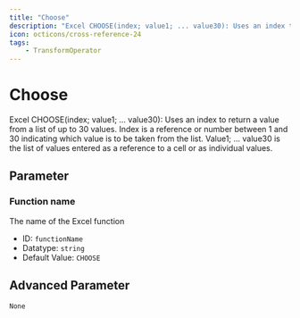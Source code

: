 ```yaml
---
title: "Choose"
description: "Excel CHOOSE(index; value1; ... value30): Uses an index to return a value from a list of up to 30 values. Index is a reference or number between 1 and 30 indicating which value is to be taken from the list. Value1; ... value30 is the list of values entered as a reference to a cell or as individual values."
icon: octicons/cross-reference-24
tags: 
    - TransformOperator
---
```

# Choose
<!-- This file was generated - DO NOT CHANGE IT MANUALLY -->



Excel CHOOSE(index; value1; ... value30): Uses an index to return a value from a list of up to 30 values. Index is a reference or number between 1 and 30 indicating which value is to be taken from the list. Value1; ... value30 is the list of values entered as a reference to a cell or as individual values.

## Parameter

### Function name

The name of the Excel function

- ID: `functionName`
- Datatype: `string`
- Default Value: `CHOOSE`





## Advanced Parameter

`None`